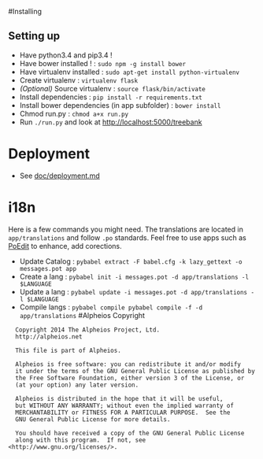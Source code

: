 #Installing

## Setting up
- Have python3.4 and pip3.4 !
- Have bower installed ! : `sudo npm -g install bower`
- Have virtualenv installed : `sudo apt-get install python-virtualenv`
- Create virtualenv : `virtualenv flask`
- *(Optional)* Source virtualenv  : `source flask/bin/activate`
- Install dependencies : `pip install -r requirements.txt`
- Install bower dependencies (in app subfolder) : `bower install`
- Chmod run.py : `chmod a+x run.py`
- Run `./run.py` and look at [http://localhost:5000/treebank](http://localhost:5000/treebank)


# Deployment 

- See [doc/deployment.md](doc/deployment.md)

# i18n
Here is a few commands you might need. The translations are located in `app/translations` and follow `.po` standards. Feel free to use apps such as [PoEdit](http://poedit.net/) to enhance, add corections.

- Update Catalog : `pybabel extract -F babel.cfg -k lazy_gettext -o messages.pot app`
- Create a lang  : `pybabel init -i messages.pot -d app/translations -l $LANGUAGE`
- Update a lang  : `pybabel update -i messages.pot -d app/translations -l $LANGUAGE`
- Compile langs  : `pybabel compile pybabel compile -f -d app/translations`
#Alpheios Copyright
```
  Copyright 2014 The Alpheios Project, Ltd.
  http://alpheios.net
  
  This file is part of Alpheios.
  
  Alpheios is free software: you can redistribute it and/or modify
  it under the terms of the GNU General Public License as published by
  the Free Software Foundation, either version 3 of the License, or
  (at your option) any later version.
  
  Alpheios is distributed in the hope that it will be useful,
  but WITHOUT ANY WARRANTY; without even the implied warranty of
  MERCHANTABILITY or FITNESS FOR A PARTICULAR PURPOSE.  See the
  GNU General Public License for more details.
  
  You should have received a copy of the GNU General Public License
  along with this program.  If not, see <http://www.gnu.org/licenses/>.
```
